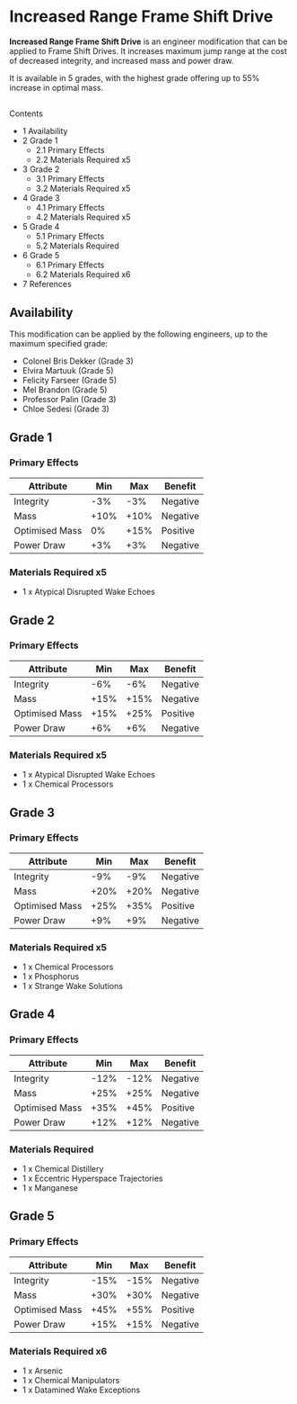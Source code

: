 # Increased Range Frame Shift Drive
**Increased Range Frame Shift Drive** is an engineer modification that can be applied to Frame Shift Drives. It increases maximum jump range at the cost of decreased integrity, and increased mass and power draw.

It is available in 5 grades, with the highest grade offering up to 55% increase in optimal mass.

## 

Contents

- 1 Availability
- 2 Grade 1
    - 2.1 Primary Effects
    - 2.2 Materials Required x5
- 3 Grade 2
    - 3.1 Primary Effects
    - 3.2 Materials Required x5
- 4 Grade 3
    - 4.1 Primary Effects
    - 4.2 Materials Required x5
- 5 Grade 4
    - 5.1 Primary Effects
    - 5.2 Materials Required
- 6 Grade 5
    - 6.1 Primary Effects
    - 6.2 Materials Required x6
- 7 References

## Availability

This modification can be applied by the following engineers, up to the maximum specified grade:

- Colonel Bris Dekker (Grade 3)
- Elvira Martuuk (Grade 5)
- Felicity Farseer (Grade 5)
- Mel Brandon (Grade 5)
- Professor Palin (Grade 3)
- Chloe Sedesi (Grade 3)

## Grade 1

### Primary Effects

| Attribute | Min | Max | Benefit |
| --- | --- | --- | --- |
| Integrity | -3% | -3% | Negative |
| Mass | +10% | +10% | Negative |
| Optimised Mass | 0% | +15% | Positive |
| Power Draw | +3% | +3% | Negative |

### Materials Required x5

- 1 x Atypical Disrupted Wake Echoes

## Grade 2

### Primary Effects

| Attribute | Min | Max | Benefit |
| --- | --- | --- | --- |
| Integrity | -6% | -6% | Negative |
| Mass | +15% | +15% | Negative |
| Optimised Mass | +15% | +25% | Positive |
| Power Draw | +6% | +6% | Negative |

### Materials Required x5

- 1 x Atypical Disrupted Wake Echoes
- 1 x Chemical Processors

## Grade 3

### Primary Effects

| Attribute | Min | Max | Benefit |
| --- | --- | --- | --- |
| Integrity | -9% | -9% | Negative |
| Mass | +20% | +20% | Negative |
| Optimised Mass | +25% | +35% | Positive |
| Power Draw | +9% | +9% | Negative |

### Materials Required x5

- 1 x Chemical Processors
- 1 x Phosphorus
- 1 x Strange Wake Solutions

## Grade 4

### Primary Effects

| Attribute | Min | Max | Benefit |
| --- | --- | --- | --- |
| Integrity | -12% | -12% | Negative |
| Mass | +25% | +25% | Negative |
| Optimised Mass | +35% | +45% | Positive |
| Power Draw | +12% | +12% | Negative |

### Materials Required

- 1 x Chemical Distillery
- 1 x Eccentric Hyperspace Trajectories
- 1 x Manganese

## Grade 5

### Primary Effects

| Attribute | Min | Max | Benefit |
| --- | --- | --- | --- |
| Integrity | -15% | -15% | Negative |
| Mass | +30% | +30% | Negative |
| Optimised Mass | +45% | +55% | Positive |
| Power Draw | +15% | +15% | Negative |

### Materials Required x6

- 1 x Arsenic
- 1 x Chemical Manipulators
- 1 x Datamined Wake Exceptions